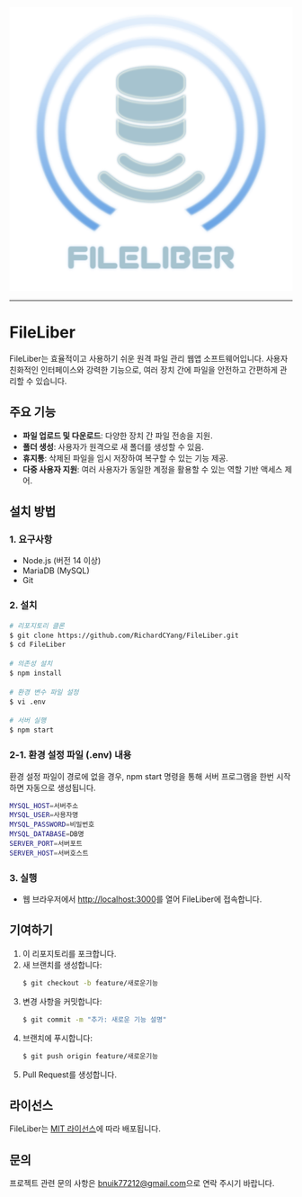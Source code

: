 <p align="center">
  <img src="./icon.svg" alt="메인 이미지" />
</p>

---

# FileLiber

FileLiber는 효율적이고 사용하기 쉬운 원격 파일 관리 웹앱 소프트웨어입니다. 사용자 친화적인 인터페이스와 강력한 기능으로, 여러 장치 간에 파일을 안전하고 간편하게 관리할 수 있습니다.

## 주요 기능

- **파일 업로드 및 다운로드**: 다양한 장치 간 파일 전송을 지원.
- **폴더 생성**: 사용자가 원격으로 새 폴더를 생성할 수 있음.
- **휴지통**: 삭제된 파일을 임시 저장하여 복구할 수 있는 기능 제공.
- **다중 사용자 지원**: 여러 사용자가 동일한 계정을 활용할 수 있는 역할 기반 액세스 제어.

## 설치 방법

### 1. 요구사항
- Node.js (버전 14 이상)
- MariaDB (MySQL)
- Git

### 2. 설치
```bash
# 리포지토리 클론
$ git clone https://github.com/RichardCYang/FileLiber.git
$ cd FileLiber

# 의존성 설치
$ npm install

# 환경 변수 파일 설정
$ vi .env

# 서버 실행
$ npm start
```

### 2-1. 환경 설정 파일 (.env) 내용

환경 설정 파일이 경로에 없을 경우, npm start 명령을 통해 서버 프로그램을 한번 시작하면 자동으로 생성됩니다.

```bash
MYSQL_HOST=서버주소
MYSQL_USER=사용자명
MYSQL_PASSWORD=비밀번호
MYSQL_DATABASE=DB명
SERVER_PORT=서버포트
SERVER_HOST=서버호스트
```

### 3. 실행
- 웹 브라우저에서 [http://localhost:3000](http://localhost:3000)를 열어 FileLiber에 접속합니다.

## 기여하기

1. 이 리포지토리를 포크합니다.
2. 새 브랜치를 생성합니다:
   ```bash
   $ git checkout -b feature/새로운기능
   ```
3. 변경 사항을 커밋합니다:
   ```bash
   $ git commit -m "추가: 새로운 기능 설명"
   ```
4. 브랜치에 푸시합니다:
   ```bash
   $ git push origin feature/새로운기능
   ```
5. Pull Request를 생성합니다.

## 라이선스

FileLiber는 [MIT 라이선스](LICENSE)에 따라 배포됩니다.

## 문의

프로젝트 관련 문의 사항은 [bnuik77212@gmail.com](mailto:bnuik77212@gmail.com)으로 연락 주시기 바랍니다.